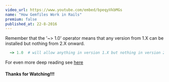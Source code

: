 ```yaml
---
video_url: https://www.youtube.com/embed/bpeqyVkbMGs
name: "How Gemfiles Work in Rails"
premium: false
published_at: 22-8-2016
---
```



Remember that the '~> 1.0' operator means that any version from 1.X can be
installed but nothing from 2.X onward.

```ruby
  ~> 1.0  # will allow anything in version 1.X but nothing in version 2.X
```

For even more deep reading see [here](http://tosbourn.com/what-is-the-gemfile/)


#### Thanks for Watching!!!
